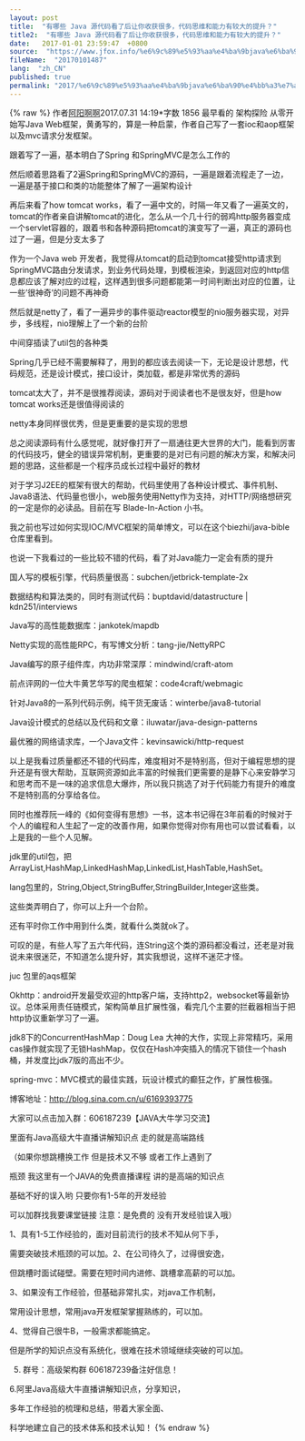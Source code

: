 ```yaml
---
layout: post
title:  "有哪些 Java 源代码看了后让你收获很多，代码思维和能力有较大的提升？"
title2:  "有哪些 Java 源代码看了后让你收获很多，代码思维和能力有较大的提升？"
date:   2017-01-01 23:59:47  +0800
source:  "https://www.jfox.info/%e6%9c%89%e5%93%aa%e4%ba%9bjava%e6%ba%90%e4%bb%a3%e7%a0%81%e7%9c%8b%e4%ba%86%e5%90%8e%e8%ae%a9%e4%bd%a0%e6%94%b6%e8%8e%b7%e5%be%88%e5%a4%9a%e4%bb%a3%e7%a0%81%e6%80%9d%e7%bb%b4%e5%92%8c%e8%83%bd.html"
fileName:  "20170101487"
lang:  "zh_CN"
published: true
permalink: "2017/%e6%9c%89%e5%93%aa%e4%ba%9bjava%e6%ba%90%e4%bb%a3%e7%a0%81%e7%9c%8b%e4%ba%86%e5%90%8e%e8%ae%a9%e4%bd%a0%e6%94%b6%e8%8e%b7%e5%be%88%e5%a4%9a%e4%bb%a3%e7%a0%81%e6%80%9d%e7%bb%b4%e5%92%8c%e8%83%bd.html"
---
```

{% raw %}
作者[阿阳啊啊](/u/386208c5c211)2017.07.31 14:19*字数 1856
最早看的 架构探险 从零开始写Java Web框架，黄勇写的，算是一种启蒙，作者自己写了一套ioc和aop框架以及mvc请求分发框架。

跟着写了一遍，基本明白了Spring 和SpringMVC是怎么工作的

然后顺着思路看了2遍Spring和SpringMVC的源码，一遍是跟着流程走了一边，一遍是基于接口和类的功能整体了解了一遍架构设计

再后来看了how tomcat works，看了一遍中文的，时隔一年又看了一遍英文的，tomcat的作者亲自讲解tomcat的进化，怎么从一个几十行的弱鸡http服务器变成一个servlet容器的，跟着书和各种源码把tomcat的演变写了一遍，真正的源码也过了一遍，但是分支太多了

作为一个Java web 开发者，我觉得从tomcat的启动到tomcat接受http请求到SpringMVC路由分发请求，到业务代码处理，到模板渲染，到返回对应的http信息都应该了解对应的过程，这样遇到很多问题都能第一时间判断出对应的位置，让一些’很神奇’的问题不再神奇

然后就是netty了，看了一遍异步的事件驱动reactor模型的nio服务器实现，对异步，多线程，nio理解上了一个新的台阶

中间穿插读了util包的各种类

Spring几乎已经不需要解释了，用到的都应该去阅读一下，无论是设计思想，代码规范，还是设计模式，接口设计，类加载，都是非常优秀的源码

tomcat太大了，并不是很推荐阅读，源码对于阅读者也不是很友好，但是how tomcat works还是很值得阅读的

netty本身同样很优秀，但是更重要的是实现的思想

总之阅读源码有什么感觉呢，就好像打开了一扇通往更大世界的大门，能看到厉害的代码技巧，健全的错误异常机制，更重要的是对已有问题的解决方案，和解决问题的思路，这些都是一个程序员成长过程中最好的教材

对于学习J2EE的框架有很大的帮助，代码里使用了各种设计模式、事件机制、Java8语法、代码量也很小，web服务使用Netty作为支持，对HTTP/网络想研究的一定是你的必读品。目前在写 Blade-In-Action 小书。

我之前也写过如何实现IOC/MVC框架的简单博文，可以在这个biezhi/java-bible 仓库里看到。

也说一下我看过的一些比较不错的代码，看了对Java能力一定会有质的提升

国人写的模板引擎，代码质量很高：subchen/jetbrick-template-2x

数据结构和算法类的，同时有测试代码：buptdavid/datastructure | kdn251/interviews

Java写的高性能数据库：jankotek/mapdb

Netty实现的高性能RPC，有写博文分析：tang-jie/NettyRPC

Java编写的原子组件库，内功非常深厚：mindwind/craft-atom

前点评网的一位大牛黄艺华写的爬虫框架：code4craft/webmagic

针对Java8的一系列代码示例，纯干货无废话：winterbe/java8-tutorial

Java设计模式的总结以及代码和文章：iluwatar/java-design-patterns

最优雅的网络请求库，一个Java文件：kevinsawicki/http-request

以上是我看过质量都还不错的代码库，难度相对不是特别高，但对于编程思想的提升还是有很大帮助，互联网资源如此丰富的时候我们更需要的是静下心来安静学习和思考而不是一味的追求信息大爆炸，所以我只挑选了对于代码能力有提升的难度不是特别高的分享给各位。

同时也推荐阮一峰的《如何变得有思想》一书，这本书记得在3年前看的时候对于个人的编程和人生起了一定的改善作用，如果你觉得对你有用也可以尝试看看，以上是我的一些个人见解。

jdk里的util包，把ArrayList,HashMap,LinkedHashMap,LinkedList,HashTable,HashSet。

lang包里的，String,Object,StringBuffer,StringBuilder,Integer这些类。

这些类弄明白了，你可以上升一个台阶。

还有平时你工作中用到什么类，就看什么类就ok了。

可叹的是，有些人写了五六年代码，连String这个类的源码都没看过，还老是对我说未来很迷茫，不知道怎么提升好，其实我想说，这样不迷茫才怪。

juc 包里的aqs框架

Okhttp：android开发最受欢迎的http客户端，支持http2，websocket等最新协议。总体采用责任链模式，架构简单且扩展性强，看完几个主要的拦截器相当于把http协议重新学习了一遍。

jdk8下的ConcurrentHashMap：Doug Lea 大神的大作，实现上非常精巧，采用cas操作就实现了无锁HashMap，仅仅在Hash冲突插入的情况下锁住一个hash桶，并发度比jdk7版的高出不少。

spring-mvc：MVC模式的最佳实践，玩设计模式的癫狂之作，扩展性极强。

博客地址：http://blog.sina.com.cn/u/6169393775

大家可以点击加入群：606187239【JAVA大牛学习交流】

里面有Java高级大牛直播讲解知识点 走的就是高端路线

（如果你想跳槽换工作 但是技术又不够 或者工作上遇到了

瓶颈 我这里有一个JAVA的免费直播课程 讲的是高端的知识点

基础不好的误入哟 只要你有1-5年的开发经验

可以加群找我要课堂链接 注意：是免费的 没有开发经验误入哦）

1、具有1-5工作经验的，面对目前流行的技术不知从何下手，

需要突破技术瓶颈的可以加。2、在公司待久了，过得很安逸，

但跳槽时面试碰壁。需要在短时间内进修、跳槽拿高薪的可以加。

3、如果没有工作经验，但基础非常扎实，对java工作机制，

常用设计思想，常用java开发框架掌握熟练的，可以加。

4、觉得自己很牛B，一般需求都能搞定。

但是所学的知识点没有系统化，很难在技术领域继续突破的可以加。

5. 群号：高级架构群 606187239备注好信息！

6.阿里Java高级大牛直播讲解知识点，分享知识，

多年工作经验的梳理和总结，带着大家全面、

科学地建立自己的技术体系和技术认知！
{% endraw %}
